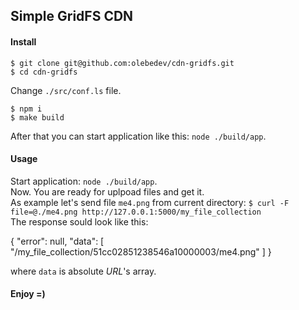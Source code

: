 ## Simple GridFS CDN

#### Install

```
$ git clone git@github.com:olebedev/cdn-gridfs.git
$ cd cdn-gridfs
```
Change `./src/conf.ls` file.

```
$ npm i
$ make build
```
After that you can start application like this: `node ./build/app`.

#### Usage
Start application: `node ./build/app`.  
Now. You are ready for uplpoad files and get it.  
As example let's send file `me4.png` from current directory: `$ curl -F file=@./me4.png http://127.0.0.1:5000/my_file_collection `  
The response sould look like this:

  {
    "error": null,
    "data": [
      "/my_file_collection/51cc02851238546a10000003/me4.png"
    ]
  }

where `data` is absolute _URL_'s array.

#### Enjoy =)



